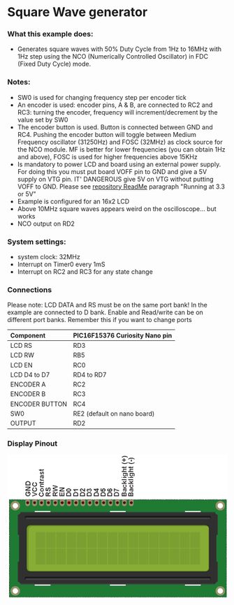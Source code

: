 # Square Wave generator

### What this example does:
- Generates square waves with 50% Duty Cycle from 1Hz to 16MHz with 1Hz step using the NCO (Numerically Controlled Oscillator) in FDC (Fixed Duty Cycle) mode.

### Notes:
- SW0 is used for changing frequency step per encoder tick
- An encoder is used: encoder pins, A & B, are connected to RC2 and RC3: turning the encoder, frequency will increment/decrement by the value set by SW0
- The encoder button is used. Button is connected between GND and RC4. Pushing the encoder button will toggle between Medium Frequency oscillator (31250Hz) and FOSC (32MHz) as clock source for the NCO module. MF is better for lower frequencies (you can obtain 1Hz and above), FOSC is used for higher frequencies above 15KHz
- Is mandatory to power LCD and board using an external power supply. For doing this you must put board VOFF pin to GND and give a 5V supply on VTG pin. IT' DANGEROUS give 5V on VTG without putting VOFF to GND. Please see [repository ReadMe](https://github.com/Cyb3rn0id/Microchip_Curiosity_Nano_Examples#running-at-5-or-33v) paragraph "Running at 3.3 or 5V"
- Example is configured for an 16x2 LCD
- Above 10MHz square waves appears weird on the oscilloscope... but works
- NCO output on RD2

### System settings:
- system clock: 32MHz
- Interrupt on Timer0 every 1mS
- Interrupt on RC2 and RC3 for any state change

### Connections
Please note: LCD DATA and RS must be on the same port bank! In the example are connected to D bank. Enable and Read/write can be on different port banks. Remember this if you want to change ports

| Component    | PIC16F15376 Curiosity Nano pin |
|:-------------|:-------------------------------|
|LCD RS        |RD3                             |
|LCD RW        |RB5                             |
|LCD EN        |RC0                             |
|LCD D4 to D7  |RD4 to RD7                      |
|ENCODER A     |RC2                             |
|ENCODER B     |RC3                             |
|ENCODER BUTTON|RC4                             |
|SW0           |RE2 (default on nano board)     |
|OUTPUT        |RD2                             |

### Display Pinout
![LCD Pinout](../assets/LCD_HD44780_Pinout.png)
